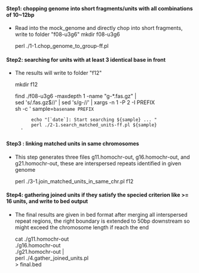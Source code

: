 
#### Step1: chopping genome into short fragments/units with all combinations of 10~12bp
* Read into the mock_genome and directly chop into short fragments, write to folder "f08-u3g6"
	mkdir f08-u3g6
	
	perl ./1-1.chop_genome_to_group-ff.pl


#### Step2: searching for units with at least 3 identical base in front
* The results will write to folder "f12"

	mkdir f12
	
	find ./f08-u3g6 -maxdepth 1 -name "g-*.fas.gz" | \
	    sed 's/.fas.gz$//' | sed 's/g-//' |  xargs -n 1 -P 2 -I PREFIX \
	    sh -c '
	        sample=`basename PREFIX`
		
	    	echo "[`date`]: Start searching ${sample} ... "
			perl ./2-1.search_matched_units-ff.pl ${sample}
	    '


#### Step3 : linking matched units in same chromosomes
* This step generates three files g11.homochr-out, g16.homochr-out, and g21.homochr-out, these are interspersed repeats identified in given genome
	
	perl ./3-1.join_matched_units_in_same_chr.pl f12


#### Step4: gathering joined units if they satisfy the specied criterion like >= 16 units, and write to bed output
* The final results are given in bed format after merging all interspersed repeat regions, the right boundary is extended to 50bp downstream so might exceed the chromosome length if reach the end
	
	cat ./g11.homochr-out \
	    ./g16.homochr-out \
	    ./g21.homochr-out | \
	    perl ./4.gather_joined_units.pl \
	    > final.bed


